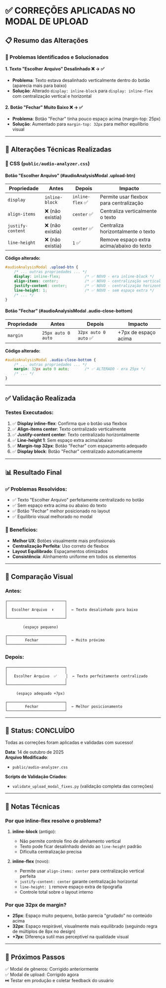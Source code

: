 # ✅ CORREÇÕES APLICADAS NO MODAL DE UPLOAD

## 📋 Resumo das Alterações

### 🎯 Problemas Identificados e Solucionados

#### 1. **Texto "Escolher Arquivo" Desalinhado** ❌ → ✅
- **Problema**: Texto estava desalinhado verticalmente dentro do botão (aparecia mais para baixo)
- **Solução**: Alterado `display: inline-block` para `display: inline-flex` com centralização vertical e horizontal

#### 2. **Botão "Fechar" Muito Baixo** ❌ → ✅
- **Problema**: Botão "Fechar" tinha pouco espaço acima (margin-top: 25px)
- **Solução**: Aumentado para `margin-top: 32px` para melhor equilíbrio visual

---

## 🔧 Alterações Técnicas Realizadas

### 🎨 CSS (`public/audio-analyzer.css`)

#### Botão "Escolher Arquivo" (#audioAnalysisModal .upload-btn)

| Propriedade | Antes | Depois | Impacto |
|-------------|-------|--------|---------|
| `display` | `inline-block` | `inline-flex` ✅ | Permite usar flexbox para centralização |
| `align-items` | ❌ (não existia) | `center` ✅ | Centraliza verticalmente o texto |
| `justify-content` | ❌ (não existia) | `center` ✅ | Centraliza horizontalmente o texto |
| `line-height` | ❌ (não existia) | `1` ✅ | Remove espaço extra acima/abaixo do texto |

**Código alterado:**
```css
#audioAnalysisModal .upload-btn {
    /* ... outras propriedades ... */
    display: inline-flex;           /* ✅ NOVO - era inline-block */
    align-items: center;            /* ✅ NOVO - centralização vertical */
    justify-content: center;        /* ✅ NOVO - centralização horizontal */
    line-height: 1;                 /* ✅ NOVO - sem espaço extra */
    /* ... */
}
```

#### Botão "Fechar" (#audioAnalysisModal .audio-close-bottom)

| Propriedade | Antes | Depois | Impacto |
|-------------|-------|--------|---------|
| `margin` | `25px auto 0 auto` | `32px auto 0 auto` ✅ | +7px de espaço acima |

**Código alterado:**
```css
#audioAnalysisModal .audio-close-bottom {
    /* ... outras propriedades ... */
    margin: 32px auto 0 auto;       /* ✅ ALTERADO - era 25px */
    /* ... */
}
```

---

## ✅ Validação Realizada

### Testes Executados:
1. ✅ **Display inline-flex**: Confirma que o botão usa flexbox
2. ✅ **Align-items center**: Texto centralizado verticalmente
3. ✅ **Justify-content center**: Texto centralizado horizontalmente
4. ✅ **Line-height 1**: Sem espaço extra acima/abaixo
5. ✅ **Margin-top 32px**: Botão "Fechar" com espaçamento adequado
6. ✅ **Display block**: Botão "Fechar" centralizado automaticamente

---

## 📊 Resultado Final

### ✅ Problemas Resolvidos:
- ✅ Texto "Escolher Arquivo" perfeitamente centralizado no botão
- ✅ Sem espaço extra acima ou abaixo do texto
- ✅ Botão "Fechar" melhor posicionado no layout
- ✅ Equilíbrio visual melhorado no modal

### 🎯 Benefícios:
- **Melhor UX**: Botões visualmente mais profissionais
- **Centralização Perfeita**: Uso correto de flexbox
- **Layout Equilibrado**: Espaçamentos otimizados
- **Consistência**: Alinhamento uniforme em todos os elementos

---

## 🎨 Comparação Visual

### Antes:
```
┌──────────────────────────┐
│                          │
│  Escolher Arquivo  ⬇️     │  ← Texto desalinhado para baixo
│                          │
└──────────────────────────┘

        (espaço pequeno)

┌──────────────────────────┐
│        Fechar            │  ← Muito próximo
└──────────────────────────┘
```

### Depois:
```
┌──────────────────────────┐
│                          │
│   Escolher Arquivo  ✅    │  ← Texto perfeitamente centralizado
│                          │
└──────────────────────────┘

     (espaço adequado +7px)

┌──────────────────────────┐
│        Fechar            │  ← Melhor posicionamento
└──────────────────────────┘
```

---

## 🎉 Status: CONCLUÍDO

Todas as correções foram aplicadas e validadas com sucesso!

**Data**: 14 de outubro de 2025  
**Arquivo Modificado**:
- `public/audio-analyzer.css`

**Scripts de Validação Criados**:
- `validate_upload_modal_fixes.py` (validação completa das correções)

---

## 📝 Notas Técnicas

### Por que inline-flex resolve o problema?

1. **inline-block** (antigo):
   - Não permite controle fino de alinhamento vertical
   - Texto pode ficar desalinhado devido ao `line-height` padrão
   - Dificulta centralização precisa

2. **inline-flex** (novo):
   - Permite usar `align-items: center` para centralização vertical perfeita
   - `justify-content: center` garante centralização horizontal
   - `line-height: 1` remove espaço extra de tipografia
   - Controle total sobre o layout interno

### Por que 32px de margin?

- **25px**: Espaço muito pequeno, botão parecia "grudado" no conteúdo acima
- **32px**: Espaço respirável, visualmente mais equilibrado (seguindo regra de múltiplos de 8px no design)
- **+7px**: Diferença sutil mas perceptível na qualidade visual

---

## 🚀 Próximos Passos

✅ Modal de gêneros: Corrigido anteriormente  
✅ Modal de upload: Corrigido agora  
⏭️ Testar em produção e coletar feedback do usuário

